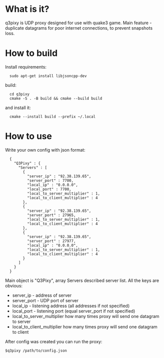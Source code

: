 # What is it?

q3pixy is UDP proxy designed for use with quake3 game. Main feature - duplicate datagrams for poor internet connections, to prevent snapshots loss.

# How to build

Install requirements:

```
  sudo apt-get install libjsoncpp-dev
```

build:

```
  cd q3pixy
  cmake -S . -B build && cmake --build build
```

and install it: 

```
  cmake --install build --prefix ~/.local
```

# How to use

Write your own config with json format: 

```
  {
    "Q3Pixy" : {
      "Servers" : [
        {
          "server_ip" : "92.38.139.65",
          "server_port" : 7700,
          "local_ip" : "0.0.0.0",
          "local_port" : 7700,
          "local_to_server_multiplier" : 1,
          "local_to_client_multiplier" : 4
        },
        {
          "server_ip" : "92.38.139.65",
          "server_port" : 27965,
          "local_to_server_multiplier" : 1,
          "local_to_client_multiplier" : 4
        },
        {
          "server_ip" : "92.38.139.65",
          "server_port" : 27977,
          "local_ip" : "0.0.0.0",
          "local_to_server_multiplier" : 1,
          "local_to_client_multiplier" : 4
        }
      ]
    }
  }
```

Main object is "Q3Pixy", array Servers described server list. All the keys are obvious:
  
- server_ip - address of server
- server_port - UDP port of server
- local_ip - listening address (all addresses if not specified) 
- local_port - listening port (equal server_port if not specified) 
- local_to_server_multiplier how many times proxy will send one datagram to server
- local_to_client_multiplier how many times proxy will send one datagram to client

After config was created you can run the proxy:

```
$q3pixy /path/to/config.json
```


